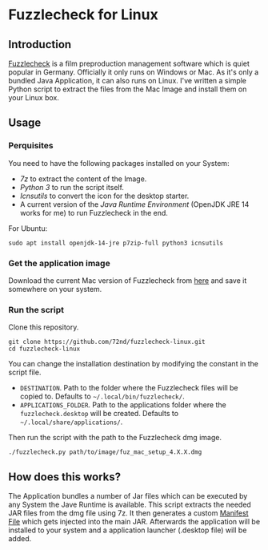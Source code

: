 # Fuzzlecheck for Linux

## Introduction 
 
[Fuzzlecheck](https://www.fuzzlecheck.de/index/EN/index.html) is a film preproduction management software which is quiet popular in Germany. Officially it only runs on Windows or Mac. As it's only a bundled Java Application, it can also runs on Linux. I've written a simple Python script to extract the files from the Mac Image and install them on your Linux box.


## Usage

### Perquisites 

You need to have the following packages installed on your System:

- _7z_ to extract the content of the Image.
- _Python 3_ to run the script itself.
- _Icnsutils_ to convert the icon for the desktop starter.
- A current version of the _Java Runtime Environment_ (OpenJDK JRE 14 works for me) to run Fuzzlecheck in the end.

For Ubuntu:

```shell script
sudo apt install openjdk-14-jre p7zip-full python3 icnsutils
``` 

### Get the application image

Download the current Mac version of Fuzzlecheck from [here](http://fuz4downloads.fuzzlecheck.com/?linkOSX=Fuzzlecheck) and save it somewhere on your system.


### Run the script

Clone this repository.

```shell script
git clone https://github.com/72nd/fuzzlecheck-linux.git
cd fuzzlecheck-linux
```

You can change the installation destination by modifying the constant in the script file.

- `DESTINATION`. Path to the folder where the Fuzzlecheck files will be copied to. Defaults to `~/.local/bin/fuzzlecheck/`.
- `APPLICATIONS_FOLDER`. Path to the applications folder where the `fuzzlecheck.desktop` will be created. Defaults to `~/.local/share/applications/`.

Then run the script with the path to the Fuzzlecheck dmg image.

```shell script
./fuzzlecheck.py path/to/image/fuz_mac_setup_4.X.X.dmg
```

## How does this works?

The Application bundles a number of Jar files which can be executed by any System the Jave Runtime is available. This script extracts the needed JAR files from the dmg file using 7z. It then generates a custom [Manifest File](https://docs.oracle.com/javase/tutorial/deployment/jar/manifestindex.html) which gets injected into the main JAR. Afterwards the application will be installed to your system and a application launcher (.desktop file) will be added.


